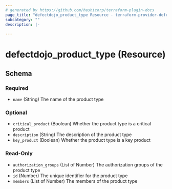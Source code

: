 ```yaml
---
# generated by https://github.com/hashicorp/terraform-plugin-docs
page_title: "defectdojo_product_type Resource - terraform-provider-defectdojo"
subcategory: ""
description: |-
  
---
```


# defectdojo_product_type (Resource)





<!-- schema generated by tfplugindocs -->
## Schema

### Required

- `name` (String) The name of the product type

### Optional

- `critical_product` (Boolean) Whether the product type is a critical product
- `description` (String) The description of the product type
- `key_product` (Boolean) Whether the product type is a key product

### Read-Only

- `authorization_groups` (List of Number) The authorization groups of the product type
- `id` (Number) The unique identifier for the product type
- `members` (List of Number) The members of the product type
